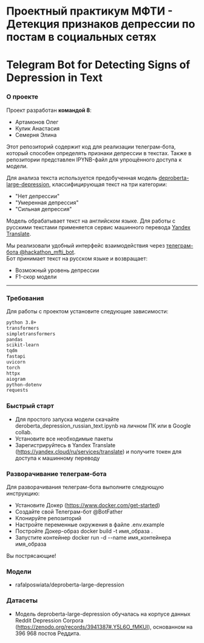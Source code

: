 # Проектный практикум МФТИ - Детекция признаков депрессии по постам в социальных сетях
# Telegram Bot for Detecting Signs of Depression in Text

### О проекте

Проект разработан **командой 8**:  
- Артамонов Олег  
- Кулик Анастасия  
- Семерня Элина  

Этот репозиторий содержит код для реализации телеграм-бота, который способен определять признаки депрессии в текстах. Также в репозитории представлен IPYNB-файл для упрощённого доступа к модели.

Для анализа текста используется предобученная модель [deproberta-large-depression](https://huggingface.co/rafalposwiata/deproberta-large-depression), классифицирующая текст на три категории:  
- "Нет депрессии"  
- "Умеренная депрессия"  
- "Сильная депрессия"  

Модель обрабатывает текст на английском языке. Для работы с русскими текстами применяется сервис машинного перевода [Yandex Translate](https://yandex.cloud/ru/services/translate).

Мы реализовали удобный интерфейс взаимодействия через [телеграм-бота @hackathon_mfti_bot](https://t.me/hackathon_mfti_bot).  
Бот принимает текст на русском языке и возвращает:  
- Возможный уровень депрессии  
- F1-скор модели  

---

### Требования

Для работы с проектом установите следующие зависимости:  
```bash
python 3.8+
transformers
simpletransformers
pandas
scikit-learn
tqdm
fastapi
uvicorn
torch
httpx
aiogram
python-dotenv
requests
```


### Быстрый старт
- Для простого запуска модели скачайте deroberta_depression_russian_text.ipynb на личном ПК или в Google collab.
- Установите все необходимые пакеты
- Зарегистрируйтесь в Yandex Translate (https://yandex.cloud/ru/services/translate) и получите токен для доступа к машинному переводу

### Разворачивание телеграм-бота
Для разворачивания телеграм-бота выполните следующую инструкцию:
- Установите Докер (https://www.docker.com/get-started)
- Создайте свой Телеграм-бот @BotFather
- Клонируйте репозиторий
- Настройте переменные окружения в файле .env.example
- Постройте Докер-образ docker build -t имя_образа .
- Запустите контейнер docker run -d --name имя_контейнера имя_образа

Вы пострясающие! 


### Модели
- rafalposwiata/deproberta-large-depression

### Датасеты
- Модель deproberta-large-depression обучалась на корпусе данных Reddit Depression Corpora (https://zenodo.org/records/3941387#.Y5L6O_fMKUl), основанном на 396 968 постов Реддита.








